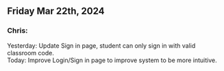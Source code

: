 
## Friday Mar 22th, 2024

### Chris:

Yesterday: Update Sign in page, student can only sign in with valid classroom code.\
Today: Improve Login/Sign in page to improve system to be more intuitive.

